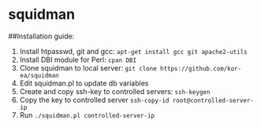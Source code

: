 # squidman
##Installation guide:
1. Install htpasswd, git and gcc: `apt-get install gcc git apache2-utils`
2. Install DBI module for Perl: `cpan DBI`
3. Clone squidman to local server: `git clone https://github.com/kor-ea/squidman`
4. Edit squidman.pl to update db variables
5. Create and copy ssh-key to controlled servers: `ssh-keygen`
6. Copy the key to controlled server `ssh-copy-id root@controlled-server-ip`
7. Run `./squidman.pl controlled-server-ip`


